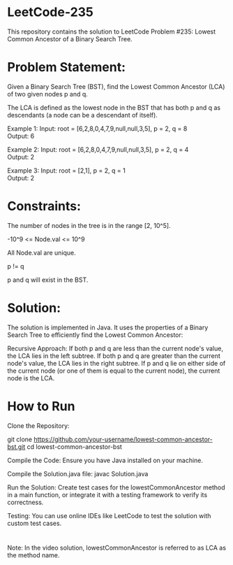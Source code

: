 # LeetCode-235

This repository contains the solution to LeetCode Problem #235: Lowest Common Ancestor of a Binary Search Tree.

# Problem Statement:
Given a Binary Search Tree (BST), find the Lowest Common Ancestor (LCA) of two given nodes p and q.

The LCA is defined as the lowest node in the BST that has both p and q as descendants (a node can be a descendant of itself).

Example 1:
Input: root = [6,2,8,0,4,7,9,null,null,3,5], p = 2, q = 8  
Output: 6

Example 2:
Input: root = [6,2,8,0,4,7,9,null,null,3,5], p = 2, q = 4  
Output: 2

Example 3:
Input: root = [2,1], p = 2, q = 1  
Output: 2

# Constraints:

The number of nodes in the tree is in the range [2, 10^5].

-10^9 <= Node.val <= 10^9

All Node.val are unique.

p != q

p and q will exist in the BST.

# Solution:
The solution is implemented in Java. It uses the properties of a Binary Search Tree to efficiently find the Lowest Common Ancestor:

Recursive Approach:
If both p and q are less than the current node's value, the LCA lies in the left subtree.
If both p and q are greater than the current node's value, the LCA lies in the right subtree.
If p and q lie on either side of the current node (or one of them is equal to the current node), the current node is the LCA.


# How to Run
Clone the Repository:


git clone https://github.com/your-username/lowest-common-ancestor-bst.git
cd lowest-common-ancestor-bst

Compile the Code: Ensure you have Java installed on your machine. 

Compile the Solution.java file: javac Solution.java

Run the Solution: Create test cases for the lowestCommonAncestor method in a main function, or integrate it with a testing framework to verify its correctness.

Testing: You can use online IDEs like LeetCode to test the solution with custom test cases.


#
Note: In the video solution, lowestCommonAncestor is referred to as LCA as the method name.
